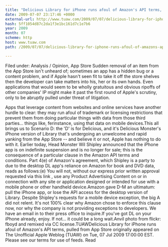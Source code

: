 ```yaml
---
title: "Delicious Library for iPhone runs afoul of Amazon's API terms, pulled from App Store"
date: 2009-07-07 23:17:46 +0000
external-url: http://www.tuaw.com/2009/07/07/delicious-library-for-iphone-runs-afoul-of-amazons-api-terms-p/
hash: 5ff1054d87c2da1f3e1bc161d7c1e7b6
year: 2009
month: 07
scheme: http
host: www.tuaw.com
path: /2009/07/07/delicious-library-for-iphone-runs-afoul-of-amazons-api-terms-p/

---
```


Filed under: Analysis / Opinion, App Store
Sudden removal of an item from the App Store isn't unheard of; sometimes an app has a hidden bug or a content problem, and if Apple hasn't seen fit to take it off the store shelves then the developer can take matters into his, her or its own hands. Even applications that would seem to be wholly gratuitous and obvious ripoffs of other companies' IP might make it past the first round of Apple's scrutiny, only to be abruptly pulled under threat of litigation. 
 
Apps that leverage content from websites and online services have another hurdle to clear: they may run afoul of trademark or licensing restrictions that prevent them from doing particular things with data from those third parties... things like, ferinstance, using that data on mobile devices.This all brings us to Scenario D: the 'D' is for Delicious, and it's Delicious Monster's iPhone version of Library that's undergoing an unwelcome and rapid yanking from the App Store -- and believe it or not, Apple has nothing to do with it. Earlier today, Head Monster Wil Shipley announced that the iPhone app is on indefinite suspension and is no longer for sale; this is the consequence of a particular clause in the Amazon API terms and conditions. Part 4(e) of Amazon's agreement, which Shipley is a party to due to the desktop DL app's reliance on Amazon for book and DVD data, reads as follows:(e) You will not, without our express prior written approval requested via  this link  , use any Product Advertising Content on or in connection with any site or application designed or intended for use with a mobile phone or other handheld device.Amazon gave D-M an ultimatum: pull the iPhone app, or lose the API access for the desktop version of Library. Despite Shipley's requests for a mobile device exception, the big A did not relent. It's not 100% clear why Amazon chose to enforce this clause now, nor why the company is not providing exceptions to developers. We have an email in to their press office to inquire.If you've got DL on your iPhone already, enjoy. If not... it could be a long wait.Anvil photo from flickr: fboyd and remixed via CC license.TUAWDelicious Library for iPhone runs afoul of Amazon's API terms, pulled from App Store originally appeared on The Unofficial Apple Weblog (TUAW) on Tue, 07 Jul 2009 17:00:00 EST.  Please see our terms for use of feeds.
Read
